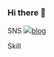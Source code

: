 ### Hi there 👋

SNS
<a href="https://github.com/EunSung98" target="_blank"><img src="https://img.shields.io/badge/white?style=flat-square&logo=data:image/png;base64,iVBORw0KGgoAAAANSUhEUgAAACAAAAAgCAYAAABzenr0AAAAdUlEQVR4Ae2UgQbAMAxEh/YTtn5wP3H7m2ILzgCBC6m4x0FcKU3fIXalWy6kx3d8Tsu0PMjELKjj01BclhdZmLWwjsOw3DjwB7MR3Mm/QP4T5C9h8jesLysCXlYcvKxoGFfUv4D/BPWXsLZkJCKJSCKSiEQCH++3isE1XuzXAAAAAElFTkSuQmCC&logoColor=white"/>blog</a>
 
Skill

<!--
**EunSung98/EunSung98** is a ✨ _special_ ✨ repository because its `README.md` (this file) appears on your GitHub profile.

Here are some ideas to get you started:

- 🔭 I’m currently working on ...
- 🌱 I’m currently learning ...
- 👯 I’m looking to collaborate on ...
- 🤔 I’m looking for help with ...
- 💬 Ask me about ...
- 📫 How to reach me: ...
- 😄 Pronouns: ...
- ⚡ Fun fact: ...
-->
